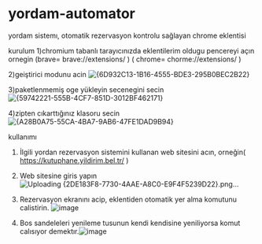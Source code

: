 # yordam-automator
yordam sistemı, otomatik rezervasyon kontrolu sağlayan chrome eklentisi

kurulum
1)chromium tabanlı tarayıcınızda eklentilerim oldugu pencereyi açın ornegin (brave=  brave://extensions/ ) ( chrome=   chorme://extensions/ )

2)geiştirici modunu acin
![{6D932C13-1B16-4555-BDE3-295B0BEC2B22}](https://github.com/user-attachments/assets/f9086caf-3584-4370-a5ab-6359fc1ae3df)

3)paketlenmemiş oge yükleyin secenegini secin
![{59742221-555B-4CF7-851D-3012BF462171}](https://github.com/user-attachments/assets/922b2f1c-d3c2-439d-abb5-e7566fc0064c)

4)zipten cıkarttığınız klasoru secin
![{A28B0A75-55CA-4BA7-9AB6-47FE1DAD9B94}](https://github.com/user-attachments/assets/26380729-c67a-4d70-a0c0-a23b059d48a7)










 kullanımı

1)  İlgili yordan rezervasyon sistemini kullanan web sitesini acın, orneğin( https://kutuphane.yildirim.bel.tr/ )

2)   Web sitesine giris yapın
 ![Uploading {2DE183F8-7730-4AAE-A8C0-E9F4F5239D22}.png…]()

3)   Rezervasyon ekranını acip, eklentiden otomatik yer alma komutunu calistirin. ![image](https://github.com/user-attachments/assets/1bb9ffc7-a06d-4324-914d-906ed8a7fa20)


4)   Bos sandeleleri yenileme tusunun kendi kendisine yeniliyorsa komut calısıyor demektır.![image](https://github.com/user-attachments/assets/90a19be3-09fe-4356-980d-edf93db75315)

     
 
